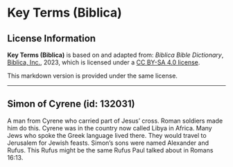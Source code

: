 # Key Terms (Biblica)

## License Information

**Key Terms (Biblica)** is based on and adapted from: _Biblica Bible Dictionary_, [Biblica, Inc.](https://www.biblica.com/), 2023, which is licensed under a [CC BY-SA 4.0 license](https://creativecommons.org/licenses/by-sa/4.0/legalcode.en).

This markdown version is provided under the same license.



--------------------------------

## Simon of Cyrene (id: 132031)

A man from Cyrene who carried part of Jesus’ cross. Roman soldiers made him do this. Cyrene was in the country now called Libya in Africa. Many Jews who spoke the Greek language lived there. They would travel to Jerusalem for Jewish feasts. Simon’s sons were named Alexander and Rufus. This Rufus might be the same Rufus Paul talked about in Romans 16:13\.


